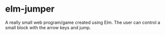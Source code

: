 # elm-jumper
A really small web program/game created using Elm. The user can control a small block with the arrow keys and jump.
